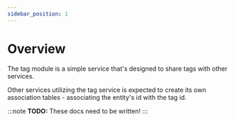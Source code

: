 ```yaml
---
sidebar_position: 1
---
```


# Overview

The tag module is a simple service that's designed to share tags with other services.

Other services utilizing the tag service is expected to create its own association tables - associating the entity's
id with the tag id.

:::note
**TODO:** These docs need to be written!
:::
